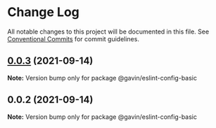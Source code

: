 # Change Log

All notable changes to this project will be documented in this file.
See [Conventional Commits](https://conventionalcommits.org) for commit guidelines.

## [0.0.3](https://github.com/G-G-boy/fabric/compare/@gavin/eslint-config-basic@0.0.2...@gavin/eslint-config-basic@0.0.3) (2021-09-14)

**Note:** Version bump only for package @gavin/eslint-config-basic





## 0.0.2 (2021-09-14)

**Note:** Version bump only for package @gavin/eslint-config-basic
